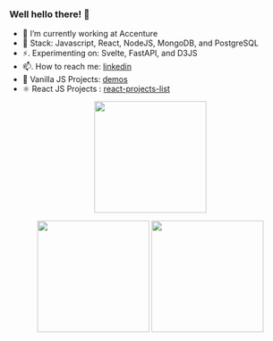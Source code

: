 ### Well hello there! 👋

- 🔭  I’m currently working at Accenture
- 🌱  Stack: Javascript, React, NodeJS, MongoDB, and PostgreSQL
- ⚡. Experimenting on: Svelte, FastAPI, and D3JS
- 📫. How to reach me: [linkedin](https://www.linkedin.com/in/redmund-nacario/)
- 🚀  Vanilla JS Projects: [demos](https://redmundnacario.com/)
- ⚛ React JS Projects : [react-projects-list](https://github.com/redmundnacario/react-projects-list)

<p align="center">
<img width="60%" height="100%" style="display:inline;height:200px;width:auto;" align="center" src="https://github-readme-stats.vercel.app/api?username=redmundnacario&show_icons=true&theme=vue-dark&count_private=true&line_height=32" />
</p>
<p align="center">
<img width="48%" height="100%" style="display:inline;height:200px;width:auto;" align="center" src="https://github-readme-stats.vercel.app/api/top-langs/?username=redmundnacario&hide=tex,php,python,shell,jupyter%20notebook&theme=vue-dark&custom_title=Web%20Development&langs_count=10&layout=compact" />

<img width="48%" height="100%" style="display:inline;height:200px;width:auto;" align="center" src="https://github-readme-stats.vercel.app/api/top-langs/?username=redmundnacario&hide=tex,php,javascript,html,css,scss,vue&theme=vue-dark&custom_title=Data%20Science&langs_count=10&layout=compact" />
</p>

<!--
python,shell,jupyter%20notebook
**redmundnacario/redmundnacario** is a ✨ _special_ ✨ repository because its `README.md` (this file) appears on your GitHub profile.

Here are some ideas to get you started:

- 🔭 I’m currently working on ...
- 🌱 I’m currently learning ...
- 👯 I’m looking to collaborate on ...
- 🤔 I’m looking for help with ...
- 💬 Ask me about ...
- 📫 How to reach me: ...
- 😄 Pronouns: ...
- ⚡ Fun fact: ...
-->
